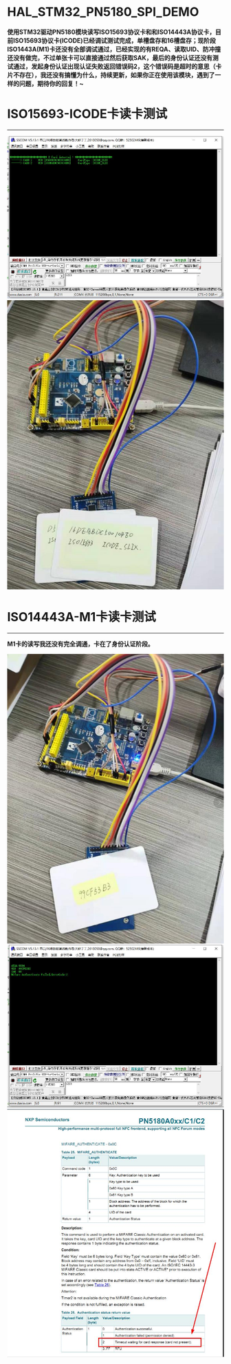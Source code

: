 # HAL_STM32_PN5180_SPI_DEMO

**使用STM32驱动PN5180模块读写ISO15693协议卡和和ISO14443A协议卡，目前ISO15693协议卡(ICODE)已经调试测试完成，单槽盘存和16槽盘存；现阶段ISO1443A(M1)卡还没有全部调试通过，已经实现的有REQA、读取UID、防冲撞还没有做完，不过单张卡可以直接通过然后获取SAK，最后的身份认证还没有测试通过，发起身份认证出现认证失败返回错误码2，这个错误码是超时的意思（卡片不存在），我还没有搞懂为什么，持续更新，如果你正在使用该模块，遇到了一样的问题，期待你的回复！~**




# ISO15693-ICODE卡读卡测试
---

![image](./icode-hardware.jpg)
![image](./icode-result.jpg)


# ISO14443A-M1卡读卡测试
---

**M1卡的读写我还没有完全调通，卡在了身份认证阶段。**

![image](./m1-hardware.jpg)
![image](./m1-result.jpg)
![image](./mifare_auth.jpg)

